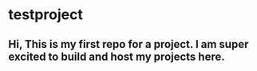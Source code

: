 # testproject

## Hi, This is my first repo for a project. I am super excited to build and host my projects here. 
